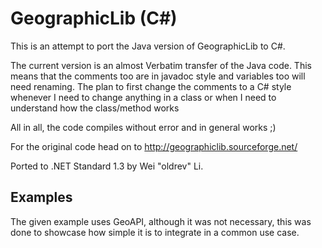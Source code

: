 GeographicLib (C#)
==================
This is an attempt to port the Java version of GeographicLib to C#.

The current version is an almost Verbatim transfer of the Java code. 
This means that the comments too are in javadoc style and variables too will need renaming.
The plan to first change the comments to a C# style whenever I need to change anything in a class or when I need to understand how the class/method works

All in all, the code compiles without error and in general works ;)

For the original code head on to http://geographiclib.sourceforge.net/

Ported to .NET Standard 1.3 by Wei "oldrev" Li.

Examples
--------

The given example uses GeoAPI, although it was not necessary, this was done to showcase how simple it is to integrate in a common use case.
